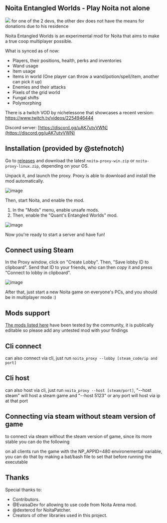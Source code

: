 ## Noita Entangled Worlds - Play Noita not alone

[<img src="https://img.shields.io/liberapay/patrons/bgkillas.svg?logo=liberapay">](https://liberapay.com/bgkillas/) for one of the 2 devs, the other dev does not have the means for donations due to his residence

Noita Entangled Worlds is an experimental mod for Noita that aims to make a true coop multiplayer possible.

What is synced as of now:
 - Players, their positions, health, perks and inventories
 - Wand usage
 - Item usage
 - Items in world (One player can throw a wand/potion/spell/item, another can pick it up)
 - Enemies and their attacks
 - Pixels of the grid world
 - Fungal shifts
 - Polymorphing

There is a twitch VOD by nichelessone that showcases a recent version: https://www.twitch.tv/videos/2254946444

Discord server: [https://discord.gg/uAK7utvVWN](https://discord.gg/uAK7utvVWN)

## Installation (provided by @stefnotch)

Go to [releases](https://github.com/IntQuant/noita_entangled_worlds/releases) and download the latest `noita-proxy-win.zip` or `noita-proxy-linux.zip`, depending on your OS.

Unpack it, and launch the proxy. Proxy is able to download and install the mod automatically.

![image](https://github.com/user-attachments/assets/817cd204-1815-4834-803b-58761b21dc51)

Then, start Noita, and enable the mod.
1. In the "Mods" menu, enable unsafe mods.
2. Then, enable the "Quant's Entangled Worlds" mod.

![image](https://github.com/IntQuant/noita_entangled_worlds/assets/10220080/3a45f0ad-2ef1-4896-805c-1c1266e039c4)

Now you're ready to start a server and have fun!

## Connect using Steam

In the Proxy window, click on "Create Lobby". Then, "Save lobby ID to clipboard". Send that ID to your friends, who can then *copy* it and press "Connect to lobby in clipboard".

![image](https://github.com/user-attachments/assets/45cf2be6-090c-4d83-aa6b-516d94748cc5)

After that, just start a new Noita game on everyone's PCs, and you should be in multiplayer mode :)

## Mods support

[The mods listed here](https://docs.google.com/spreadsheets/d/1nMdqzrLCav_diXbNPB9RgxPcCQzDPgXdEv-klKWJyS0) have been tested by the community, it is publically editable so please add any untested mod with your findings


## Cli connect

can also connect via cli, just run `noita_proxy --lobby [steam_code/ip and port]`


## Cli host

can also host via cli, just run `noita_proxy --host [steam/port]`, "--host steam" will host a steam game and "--host 5123" or any port will host via ip at that port

## Connecting via steam without steam version of game

to connect via steam without the steam version of game, since its more stable you can do the following

on all clients run the game with the NP_APPID=480 environemental variable, you can do that by making a bat/bash file to set that before running the executable

## Thanks

Special thanks to:
 - Contributors.
 - @EvaisaDev for allowing to use code from Noita Arena mod.
 - @dextercd for NoitaPatcher.
 - Creators of other libraries used in this project.